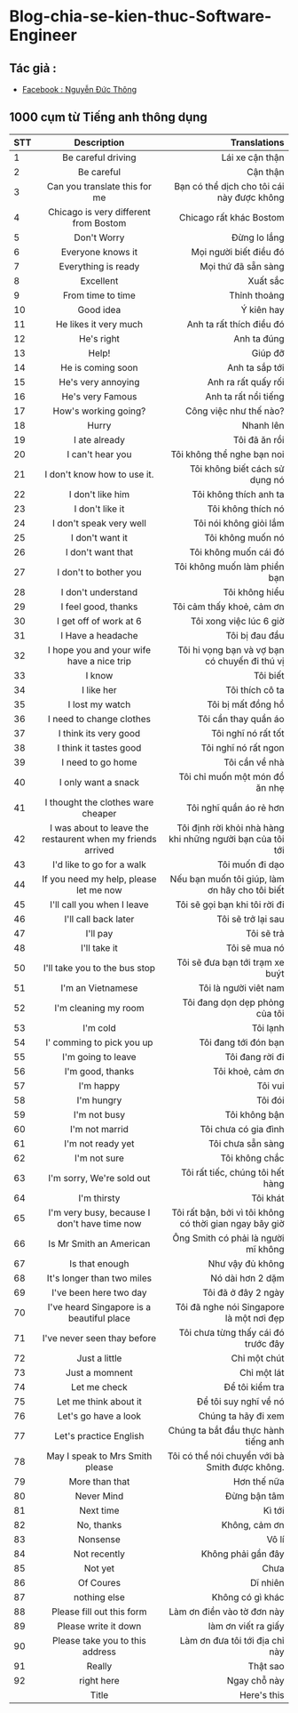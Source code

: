 # Blog-chia-se-kien-thuc-Software-Engineer

## Tác giả :  
- [Facebook : Nguyễn Đức Thông](https://www.facebook.com/1824ttd)

## 1000 cụm từ Tiếng anh thông dụng 
| STT  |                     Description                      | Translations             |
| :--- |                                             :----:   |                     ---: |
| 1    |Be careful driving                                    |Lái xe cận thận   |
| 2    |Be careful                                            |Cận thận |
| 3    |Can you translate this for me                         |Bạn có thể dịch cho tôi cái này được không |
| 4    |Chicago is very different from Bostom                 |Chicago rất khác Bostom   |
| 5    |Don't Worry                                           |Đừng lo lắng |
| 6    |Everyone knows it                                     |Mọi người biết điều đó |
| 7    |Everything is ready                                   |Mọi thứ đã sẵn sàng |
| 8    |Excellent  | Xuất sắc    |
| 9    |From time to time                           |Thỉnh thoảng   |
| 10   |Good idea     |  Ý kiên hay  |
| 11   |He likes it very much      | Anh ta rất thích điều đó|
| 12   |He's right |Anh ta đúng |
| 13   |Help!  |   Giúp đỡ |
| 14   |He is coming soon     |Anh ta sắp tới|
| 15   |He's very annoying |Anh ra rất quấy rối |
| 16   |He's very Famous| Anh ta rất nổi tiếng|
| 17   |How's working going? |Công việc như thế nào?|
| 18   |Hurry           |Nhanh lên|
| 19   | I ate already   |Tôi đã ăn rồi |
| 20   |I can't hear you |Tôi không thể nghe bạn noi|
| 21   |I don't know how to use it.|Tôi không biết cách sử dụng nó |
| 22   |I don't like him|Tôi không thích anh ta|
| 23   |I don't like it|Tôi không thích nó|
| 24   |I don't speak very well |Tôi nói không giỏi lắm|
| 25   |I don't want it|Tôi không muốn nó|
| 26   |I don't want that|Tôi không muốn cái đó|
| 27   |I don't to bother you|Tôi không muốn làm phiền bạn|
| 28   |I don't understand|Tôi không hiểu|
| 29   |I feel good, thanks  |Tôi cảm thấy khoẻ, cảm ơn|
| 30   |I get off of work at 6|Tôi xong việc lúc 6 giờ|
| 31   |I Have a headache|Tôi bị đau đầu|
| 32   |I hope you and your wife have a nice trip|Tôi hi vọng bạn và vợ bạn có chuyến đi thú vị|
| 33   |I know| Tôi biết|
| 34   |I like her|Tôi thích cô ta|
| 35   |I lost my watch|Tôi bị mất đồng hồ|
| 36   |I need to change clothes|Tôi cần thay quần áo|
| 37   |I think its very good|Tôi nghĩ nó rất tốt|
| 38   |I think it tastes good|Tôi nghĩ nó rất ngon|
| 39   |I need to go home |Tôi cần về nhà|
| 40   |I only want a snack|Tôi chỉ muốn một món đồ ăn nhẹ|
| 41   |I thought the clothes ware cheaper|Tôi nghĩ quần áo rẻ hơn|
| 42   |I was about to leave the restaurent when my friends arrived|Tôi định rời khỏi nhà hàng khi những người bạn của tôi tới|
| 43   |I'd like to go for a walk|Tôi muốn đi dạo|
| 44   |If you need my help, please let me now|Nếu bạn muốn tôi giúp, làm ơn hãy cho tôi biết|
| 45   |I'll call you when I leave|Tôi sẽ gọi bạn khi tôi rời đi|
| 46   |I'll call back later|Tôi sẽ trở lại sau|
| 47   |I'll pay| Tôi sẽ trả|
| 48   |I'll take it|Tôi sẽ mua nó|
| 50   |I'll take you to the bus stop|Tôi sẽ đưa bạn tới trạm xe buýt|
| 51   |I'm an Vietnamese|Tôi là người viêt nam|
| 52   |I'm cleaning my room|Tôi đang dọn dẹp phỏng của tôi|
| 53   |I'm cold|Tôi lạnh|
| 54   |I' comming to pick you up |Tôi đang tới đón bạn|
| 55   |I'm going to leave|Tôi đang rời đi|
| 56   |I'm good, thanks|Tôi khoẻ, cảm ơn|
| 57   |I'm happy |Tôi vui|
| 58   |I'm hungry |Tôi đói|
| 59   |I'm not busy|Tôi không bận |
| 60   |I'm not marrid|Tôi chưa có gia đình |
| 61   |I'm not ready yet |Tôi chưa sẵn sàng|
| 62   |I'm not sure | Tôi không chắc |
| 63   |I'm sorry, We're sold out |Tôi rất tiếc, chúng tôi hết hàng|
| 64   |I'm thirsty|Tôi khát |
| 65   |I'm very busy, because I don't have time now|Tôi rất bận, bởi vì tôi không có thời gian ngay bây giờ|
| 66   |Is Mr Smith an American|Ông Smith có phải là người mĩ không|
| 67   |Is that enough|Như vậy đủ không|
| 68   |It's longer than two miles|Nó dài hơn 2 dặm|
| 69   |I've been here two day|Tôi đã ở đây 2 ngày|
| 70   |I've heard Singapore is a beautiful place|Tôi đã nghe nói Singapore là một nơi đẹp|
| 71   |I've never seen thay before|Tôi chưa từng thấy cái đó trước đây|
| 72   |Just a little|Chỉ một chút|
| 73   |Just a momnent|Chỉ một lát|
| 74   |Let me check|Để tôi kiểm tra|
| 75   |Let me think about it|Để tôi suy nghĩ về nó |
| 76   |Let's go have a look|Chúng ta hãy đi xem|
| 77   |Let's practice English |Chúng ta bắt đầu thực hành tiếng anh|
| 78   |May I speak to Mrs Smith please|Tôi có thể nói chuyển với bà Smith được không.|
| 79   |More than that|Hơn thế nữa |
| 80   |Never Mind|Đừng bận tâm|
| 81   |Next time| Kì tới |
| 82   |No, thanks |Không, cảm ơn|
| 83   |Nonsense|Vô lí|
| 84   |Not recently|Không phải gần đây|
| 85   |Not yet |Chưa|
| 86   |Of Coures |Dĩ nhiên|
| 87   |nothing else |Không có gì khác|
| 88   |Please fill out this form|Làm ơn điền vào tờ đơn này|
| 89   |Please write it down|làm ơn viết ra giấy|
| 90   |Please take you to this address|Làm ơn đưa tôi tới địa chỉ này |
| 91   |Really|Thật sao|
| 92   | right here |Ngay chỗ này|
|      |                                          Title       |            Here's this   |


